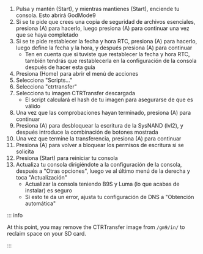 1. Pulsa y mantén (Start), y mientras mantienes (Start), enciende tu consola. Esto abrirá GodMode9
2. Si se te pide que crees una copia de seguridad de archivos esenciales, presiona (A) para hacerlo, luego presiona (A) para continuar una vez que se haya completado
3. Si se te pide restablecer la fecha y hora RTC, presiona (A) para hacerlo, luego define la fecha y la hora, y después presiona (A) para continuar
    - Ten en cuenta que si tuviste que restablecer la fecha y hora RTC, también tendrás que restablecerla en la configuración de la consola después de hacer esta guía
4. Presiona (Home) para abrir el menú de acciones
5. Selecciona "Scripts..."
6. Selecciona "ctrtransfer"
7. Selecciona tu imagen CTRTransfer descargada
    - El script calculará el hash de tu imagen para asegurarse de que es válido
8. Una vez que las comprobaciones hayan terminado, presiona (A) para continuar
9. Presiona (A) para desbloquear la escritura de la SysNAND (lvl2), y después introduce la combinación de botones mostrada
10. Una vez que termine la transferencia, presiona (A) para continuar
11. Presiona (A) para volver a bloquear los permisos de escritura si se solicita
12. Presiona (Start) para reiniciar tu consola
13. Actualiza tu consola dirigiéndote a la configuración de la consola, después a "Otras opciones", luego ve al último menú de la derecha y toca "Actualización"
    - Actualizar la consola teniendo B9S y Luma (lo que acabas de instalar) es seguro
    - Si esto te da un error, ajusta tu configuración de DNS a "Obtención automática"

::: info

At this point, you may remove the CTRTransfer image from `/gm9/in/` to reclaim space on your SD card.

:::